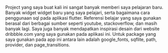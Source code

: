 Project yang saya buat kali ini sangat banyak memberi saya pelajaran baru. Banyak widget widget baru
yang saya pelajari, serta bagaimana cara penggunaan sql pada aplikasi flutter. Referensi belajar
yang saya gunakan berasal dari berbagai sumber seperti youtube, stackoverflow, dan masih banyak
lagi. Saya juga banyak mendapatkan inspirasi desain dari website dribbble.com yang saya gunakan pada
aplikasi ini. Untuk package yang saya gunakan pada app ini antara lain adalah google_fonts, sqflite,
path, provider, dan page_transitions.